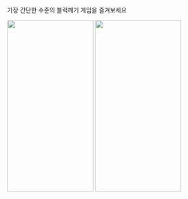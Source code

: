 가장 간단한 수준의 블럭깨기 게임을 즐겨보세요


<img src="https://github.com/user-attachments/assets/f073a494-54ae-4f94-85c9-9427470a6c35" width="200" height="400"/>

<img src="https://github.com/user-attachments/assets/4d7b6ccd-7279-4731-a709-cad79ea039b2" width="200" height="400"/>

